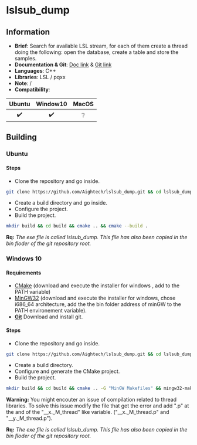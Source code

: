 # lslsub_dump


## Information
- **Brief**: Search for available LSL stream, for each of them create a thread doing the following: open the database, create a table and store the samples.
- **Documentation & Git**: [Doc link](https://aightech.github.io/lslsub_dump/html/index.html) & [Git link](https://github.com/Aightech/lslsub_dump)
- **Languages**: C++
- **Libraries**: LSL / pqxx
- **Note**: /
- **Compatibility**:

| Ubuntu           | Window10         | MacOS            |
|:----------------:|:----------------:|:----------------:|
|:heavy_check_mark:|:heavy_check_mark:|:grey_question:   |


## Building
### Ubuntu
#### Steps
- Clone the repository and go inside.
```bash
git clone https://github.com/Aightech/lslsub_dump.git && cd lslsub_dump
```
- Create a build directory and go inside.
- Configure the project.
- Build the project.
```bash
mkdir build && cd build && cmake .. && cmake --build .
```

**Rq:** *The exe file is called lslsub_dump. This file has also been copied in the bin floder of the git repository root.*

### Windows 10
#### **Requirements**
- [CMake](https://cmake.org/download/) (download and execute the installer for windows , add to the PATH variable)
- [MinGW32](https://sourceforge.net/projects/mingw-w64/) (download and execute the installer for windows, chose i686_64 architecture, add the the bin folder address of minGW to the PATH environement variable).
- [**Git**](https://git-for-windows.github.io/) Download and install git.
#### Steps
- Clone the repository and go inside.
```bash
git clone https://github.com/Aightech/lslsub_dump.git && cd lslsub_dump
```
- Create a build directory.
- Configure and generate the CMake project.
- Build the project.
```bash
mkdir build && cd build && cmake .. -G "MinGW Makefiles" && mingw32-make
```
**Warning:** You might encouter an issue of compilation related to thread libraries. To solve this issue modify the file that get the error and add ".p" at the and of the "__x._M_thread" like variable. ("__x._M_thread.p" and "__y._M_thread.p").

**Rq:** *The exe file is called lslsub_dump. This file has also been copied in the bin floder of the git repository root.*
